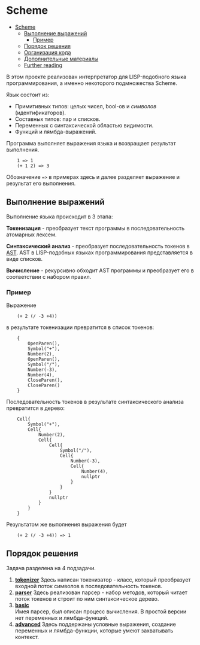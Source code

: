 # Scheme
- [Scheme](#scheme)
  - [Выполнение выражений](#выполнение-выражений)
    - [Пример](#пример)
  - [Порядок решения](#порядок-решения)
  - [Организация кода](#организация-кода)
  - [Дополнительные материалы](#дополнительные-материалы)
  - [Further reading](#further-reading)

В этом проекте реализован интерпретатор для LISP-подобного языка программирования, а именно некоторого подмножества Scheme. 

Язык состоит из:
 - Примитивных типов: целых чисел, bool-ов и _символов_ (идентификаторов).
 - Составных типов: пар и списков.
 - Переменных с синтаксической областью видимости.
 - Функций и лямбда-выражений.

Программа выполняет выражения языка и возвращает результат выполнения.

```
    1 => 1
    (+ 1 2) => 3
```
Обозначение `=>` в примерах здесь и далее разделяет выражение и результат его выполнения.

## Выполнение выражений
Выполнение языка происходит в 3 этапа:

**Токенизация** - преобразует текст программы в последовательность атомарных лексем. 

**Синтаксический анализ** - преобразует последовательность токенов в [AST](https://en.wikipedia.org/wiki/Abstract_syntax_tree).  AST в LISP-подобных языках программирования представляется в виде списков. 
   
**Вычисление** - рекурсивно обходит AST программы и преобразует его в соответствии с набором правил.

### Пример

Выражение 
```
    (+ 2 (/ -3 +4))
``` 
в результате токенизации превратится в список токенов:
```
    { 
        OpenParen(),
        Symbol("+"),
        Number(2),
        OpenParen(),
        Symbol("/"),
        Number(-3),
        Number(4),
        CloseParen(),
        CloseParen()
    }
```
     
 Последовательность токенов в результате синтаксического анализа
 превратится в дерево:
     
```
    Cell{
        Symbol("+"),
        Cell{
            Number(2),
            Cell{
                Cell{
                    Symbol("/"),
                    Cell{
                        Number(-3),
                        Cell{
                            Number(4),
                            nullptr
                        }
                    }
                }
                nullptr
            }
        }
    }
```
Результатом же выполнения выражения будет 

```
    (+ 2 (/ -3 +4)) => 1
```

## Порядок решения

Задача разделена на 4 подзадачи.
1) **[tokenizer](tokenizer)**
    Здесь написан токенизатор - класс, который преобразует входной поток символов в последовательность токенов.
2) **[parser](parser)**
    Здесь реализован парсер - набор методов, который читает поток токенов и строит по ним синтаксическое дерево.
3) **[basic](basic)**        
    Имея парсер, был описан процесс вычисления. В простой версии нет переменных и лямбда-функций.
4) **[advanced](advanced)**
    Здесь поддержаны условные выражения, создание переменных и лямбда-функции, которые умеют захватывать контекст.    
